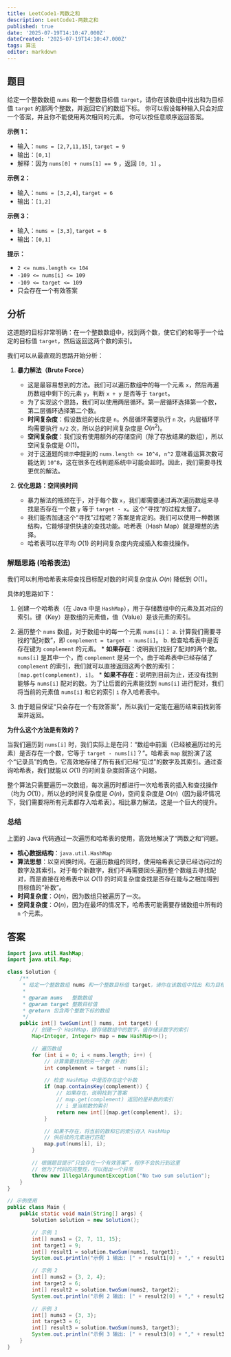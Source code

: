 ```yaml
---
title: LeetCode1-两数之和
description: LeetCode1-两数之和
published: true
date: '2025-07-19T14:10:47.000Z'
dateCreated: '2025-07-19T14:10:47.000Z'
tags: 算法
editor: markdown
---
```


## 题目

给定一个整数数组 `nums` 和一个整数目标值 `target`，请你在该数组中找出和为目标值 `target` 的那两个整数，并返回它们的数组下标。
你可以假设每种输入只会对应一个答案，并且你不能使用两次相同的元素。
你可以按任意顺序返回答案。

**示例 1：**
- 输入：`nums = [2,7,11,15]`, `target = 9`
- 输出：`[0,1]`
- 解释：因为 `nums[0] + nums[1] == 9` ，返回 `[0, 1]` 。

**示例 2：**
- 输入：`nums = [3,2,4]`, `target = 6`
- 输出：`[1,2]`

**示例 3：**
- 输入：`nums = [3,3]`, `target = 6`
- 输出：`[0,1]`


**提示：**
- `2 <= nums.length <= 104`
- `-109 <= nums[i] <= 109`
- `-109 <= target <= 109`
- 只会存在一个有效答案

## 分析

这道题的目标非常明确：在一个整数数组中，找到两个数，使它们的和等于一个给定的目标值 `target`，然后返回这两个数的索引。

我们可以从最直观的思路开始分析：

1.  **暴力解法（Brute Force）**

    * 这是最容易想到的方法。我们可以遍历数组中的每一个元素 `x`，然后再遍历数组中剩下的元素 `y`，判断 `x + y` 是否等于 `target`。
    * 为了实现这个思路，我们可以使用两层循环。第一层循环选择第一个数，第二层循环选择第二个数。
    * **时间复杂度**：假设数组的长度是 `n`。外层循环需要执行 `n` 次，内层循环平均需要执行 `n/2` 次，所以总的时间复杂度是 $O(n^2)$。
    * **空间复杂度**：我们没有使用额外的存储空间（除了存放结果的数组），所以空间复杂度是 $O(1)$。
    * 对于这道题的`提示`中提到的 `nums.length <= 10^4`，`n^2` 意味着运算次数可能达到 `10^8`，这在很多在线判题系统中可能会超时。因此，我们需要寻找更优的解法。

2.  **优化思路：空间换时间**

    * 暴力解法的瓶颈在于，对于每个数 `x`，我们都需要通过再次遍历数组来寻找是否存在一个数 `y` 等于 `target - x`。这个“寻找”的过程太慢了。
    * 我们能否加速这个“寻找”过程呢？答案是肯定的。我们可以使用一种数据结构，它能够提供快速的查找功能。哈希表（Hash Map）就是理想的选择。
    * 哈希表可以在平均 $O(1)$ 的时间复杂度内完成插入和查找操作。

### 解题思路 (哈希表法)

我们可以利用哈希表来将查找目标配对数的时间复杂度从 $O(n)$ 降低到 $O(1)$。

具体的思路如下：

1.  创建一个哈希表（在 Java 中是 `HashMap`），用于存储数组中的元素及其对应的索引。键（Key）是数组的元素值，值（Value）是该元素的索引。

2.  遍历整个 `nums` 数组，对于数组中的每一个元素 `nums[i]`：
    a.  计算我们需要寻找的“配对数”，即 `complement = target - nums[i]`。
    b.  检查哈希表中是否存在键为 `complement` 的元素。
    \* **如果存在**：说明我们找到了配对的两个数。`nums[i]` 是其中一个，而 `complement` 是另一个。由于哈希表中已经存储了 `complement` 的索引，我们就可以直接返回这两个数的索引：`[map.get(complement), i]`。
    \* **如果不存在**：说明到目前为止，还没有找到能够与 `nums[i]` 配对的数。为了让后面的元素能找到 `nums[i]` 进行配对，我们将当前的元素值 `nums[i]` 和它的索引 `i` 存入哈希表中。

3.  由于题目保证“只会存在一个有效答案”，所以我们一定能在遍历结束前找到答案并返回。

**为什么这个方法是有效的？**

当我们遍历到 `nums[i]` 时，我们实际上是在问：“数组中前面（已经被遍历过的元素）是否存在一个数，它等于 `target - nums[i]`？”。哈希表 `map` 就扮演了这个“记录员”的角色，它高效地存储了所有我们已经“见过”的数字及其索引。通过查询哈希表，我们就能以 $O(1)$ 的时间复杂度回答这个问题。

整个算法只需要遍历一次数组，每次遍历时都进行一次哈希表的插入和查找操作（均为 $O(1)$），所以总的时间复杂度是 $O(n)$，空间复杂度是 $O(n)$（因为最坏情况下，我们需要将所有元素都存入哈希表）。相比暴力解法，这是一个巨大的提升。

### 总结

上面的 Java 代码通过一次遍历和哈希表的使用，高效地解决了“两数之和”问题。

* **核心数据结构**：`java.util.HashMap`
* **算法思想**：以空间换时间。在遍历数组的同时，使用哈希表记录已经访问过的数字及其索引。对于每个新数字，我们不再需要回头遍历整个数组去寻找配对，而是直接在哈希表中以 $O(1)$ 的时间复杂度查找是否存在能与之相加得到目标值的“补数”。
* **时间复杂度**：$O(n)$，因为数组只被遍历了一次。
* **空间复杂度**：$O(n)$，因为在最坏的情况下，哈希表可能需要存储数组中所有的 `n` 个元素。

## 答案

```java
import java.util.HashMap;
import java.util.Map;

class Solution {
    /**
     * 给定一个整数数组 nums 和一个整数目标值 target，请你在该数组中找出 和为目标值 target 的那 两个 整数，并返回它们的数组下标。
     *
     * @param nums   整数数组
     * @param target 整数目标值
     * @return 包含两个整数下标的数组
     */
    public int[] twoSum(int[] nums, int target) {
        // 创建一个 HashMap，键存储数组中的数字，值存储该数字的索引
        Map<Integer, Integer> map = new HashMap<>();

        // 遍历数组
        for (int i = 0; i < nums.length; i++) {
            // 计算需要找到的另一个数（补数）
            int complement = target - nums[i];

            // 检查 HashMap 中是否存在这个补数
            if (map.containsKey(complement)) {
                // 如果存在，说明找到了答案
                // map.get(complement) 返回的是补数的索引
                // i 是当前数的索引
                return new int[]{map.get(complement), i};
            }

            // 如果不存在，将当前的数和它的索引存入 HashMap
            // 供后续的元素进行匹配
            map.put(nums[i], i);
        }

        // 根据题目提示“只会存在一个有效答案”，程序不会执行到这里
        // 但为了代码的完整性，可以抛出一个异常
        throw new IllegalArgumentException("No two sum solution");
    }
}

// 示例使用
public class Main {
    public static void main(String[] args) {
        Solution solution = new Solution();

        // 示例 1
        int[] nums1 = {2, 7, 11, 15};
        int target1 = 9;
        int[] result1 = solution.twoSum(nums1, target1);
        System.out.println("示例 1 输出: [" + result1[0] + "," + result1[1] + "]"); // 输出: [0,1]

        // 示例 2
        int[] nums2 = {3, 2, 4};
        int target2 = 6;
        int[] result2 = solution.twoSum(nums2, target2);
        System.out.println("示例 2 输出: [" + result2[0] + "," + result2[1] + "]"); // 输出: [1,2]

        // 示例 3
        int[] nums3 = {3, 3};
        int target3 = 6;
        int[] result3 = solution.twoSum(nums3, target3);
        System.out.println("示例 3 输出: [" + result3[0] + "," + result3[1] + "]"); // 输出: [0,1]
    }
}
```